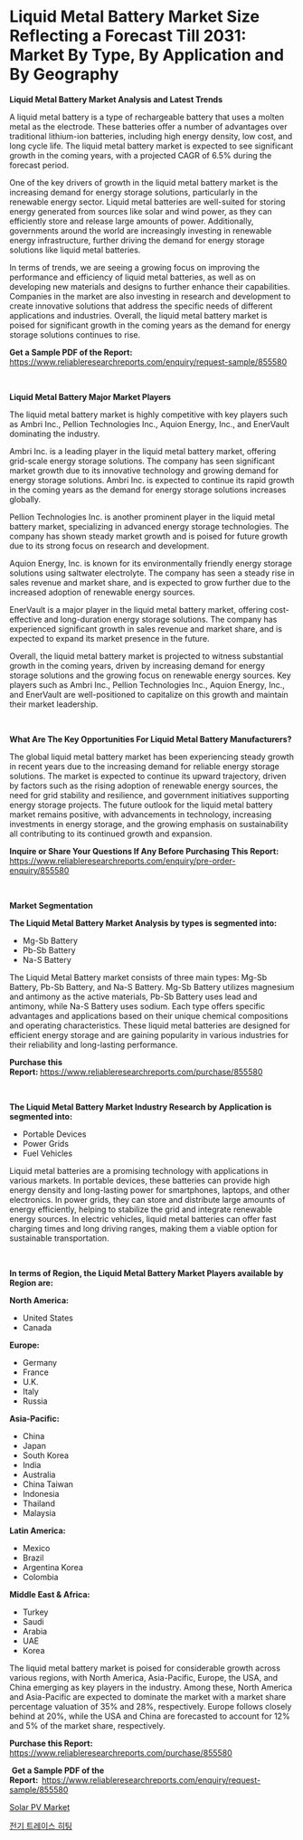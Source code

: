 <p><h1>Liquid Metal Battery Market Size Reflecting a Forecast Till 2031: Market By Type, By Application and By Geography</h1></p><p><strong>Liquid Metal Battery Market Analysis and Latest Trends</strong></p>
<p><p>A liquid metal battery is a type of rechargeable battery that uses a molten metal as the electrode. These batteries offer a number of advantages over traditional lithium-ion batteries, including high energy density, low cost, and long cycle life. The liquid metal battery market is expected to see significant growth in the coming years, with a projected CAGR of 6.5% during the forecast period.</p><p>One of the key drivers of growth in the liquid metal battery market is the increasing demand for energy storage solutions, particularly in the renewable energy sector. Liquid metal batteries are well-suited for storing energy generated from sources like solar and wind power, as they can efficiently store and release large amounts of power. Additionally, governments around the world are increasingly investing in renewable energy infrastructure, further driving the demand for energy storage solutions like liquid metal batteries.</p><p>In terms of trends, we are seeing a growing focus on improving the performance and efficiency of liquid metal batteries, as well as on developing new materials and designs to further enhance their capabilities. Companies in the market are also investing in research and development to create innovative solutions that address the specific needs of different applications and industries. Overall, the liquid metal battery market is poised for significant growth in the coming years as the demand for energy storage solutions continues to rise.</p></p>
<p><strong>Get a Sample PDF of the Report:&nbsp;</strong> <a href="https://www.reliableresearchreports.com/enquiry/request-sample/855580">https://www.reliableresearchreports.com/enquiry/request-sample/855580</a></p>
<p>&nbsp;</p>
<p><strong>Liquid Metal Battery Major Market Players</strong></p>
<p><p>The liquid metal battery market is highly competitive with key players such as Ambri Inc., Pellion Technologies Inc., Aquion Energy, Inc., and EnerVault dominating the industry.</p><p>Ambri Inc. is a leading player in the liquid metal battery market, offering grid-scale energy storage solutions. The company has seen significant market growth due to its innovative technology and growing demand for energy storage solutions. Ambri Inc. is expected to continue its rapid growth in the coming years as the demand for energy storage solutions increases globally.</p><p>Pellion Technologies Inc. is another prominent player in the liquid metal battery market, specializing in advanced energy storage technologies. The company has shown steady market growth and is poised for future growth due to its strong focus on research and development.</p><p>Aquion Energy, Inc. is known for its environmentally friendly energy storage solutions using saltwater electrolyte. The company has seen a steady rise in sales revenue and market share, and is expected to grow further due to the increased adoption of renewable energy sources.</p><p>EnerVault is a major player in the liquid metal battery market, offering cost-effective and long-duration energy storage solutions. The company has experienced significant growth in sales revenue and market share, and is expected to expand its market presence in the future.</p><p>Overall, the liquid metal battery market is projected to witness substantial growth in the coming years, driven by increasing demand for energy storage solutions and the growing focus on renewable energy sources. Key players such as Ambri Inc., Pellion Technologies Inc., Aquion Energy, Inc., and EnerVault are well-positioned to capitalize on this growth and maintain their market leadership.</p></p>
<p>&nbsp;</p>
<p><strong>What Are The Key Opportunities For Liquid Metal Battery Manufacturers?</strong></p>
<p><p>The global liquid metal battery market has been experiencing steady growth in recent years due to the increasing demand for reliable energy storage solutions. The market is expected to continue its upward trajectory, driven by factors such as the rising adoption of renewable energy sources, the need for grid stability and resilience, and government initiatives supporting energy storage projects. The future outlook for the liquid metal battery market remains positive, with advancements in technology, increasing investments in energy storage, and the growing emphasis on sustainability all contributing to its continued growth and expansion.</p></p>
<p><strong>Inquire or Share Your Questions If Any Before Purchasing This Report:</strong> <a href="https://www.reliableresearchreports.com/enquiry/pre-order-enquiry/855580">https://www.reliableresearchreports.com/enquiry/pre-order-enquiry/855580</a></p>
<p>&nbsp;</p>
<p><strong>Market Segmentation</strong></p>
<p><strong>The Liquid Metal Battery Market Analysis by types is segmented into:</strong></p>
<p><ul><li>Mg-Sb Battery</li><li>Pb-Sb Battery</li><li>Na-S Battery</li></ul></p>
<p><p>The Liquid Metal Battery market consists of three main types: Mg-Sb Battery, Pb-Sb Battery, and Na-S Battery. Mg-Sb Battery utilizes magnesium and antimony as the active materials, Pb-Sb Battery uses lead and antimony, while Na-S Battery uses sodium. Each type offers specific advantages and applications based on their unique chemical compositions and operating characteristics. These liquid metal batteries are designed for efficient energy storage and are gaining popularity in various industries for their reliability and long-lasting performance.</p></p>
<p><strong>Purchase this Report:&nbsp;</strong><a href="https://www.reliableresearchreports.com/purchase/855580">https://www.reliableresearchreports.com/purchase/855580</a></p>
<p>&nbsp;</p>
<p><strong>The Liquid Metal Battery Market Industry Research by Application is segmented into:</strong></p>
<p><ul><li>Portable Devices</li><li>Power Grids</li><li>Fuel Vehicles</li></ul></p>
<p><p>Liquid metal batteries are a promising technology with applications in various markets. In portable devices, these batteries can provide high energy density and long-lasting power for smartphones, laptops, and other electronics. In power grids, they can store and distribute large amounts of energy efficiently, helping to stabilize the grid and integrate renewable energy sources. In electric vehicles, liquid metal batteries can offer fast charging times and long driving ranges, making them a viable option for sustainable transportation.</p></p>
<p>&nbsp;</p>
<p><strong>In terms of Region, the Liquid Metal Battery Market Players available by Region are:</strong></p>
<p>
    <p> <strong> North America: </strong>
        <ul>
            <li>United States</li>
            <li>Canada</li>
        </ul>
        </p> 
    <p> <strong> Europe: </strong>
        <ul>
            <li>Germany</li>
            <li>France</li>
            <li>U.K.</li>
            <li>Italy</li>
            <li>Russia</li>
        </ul>
        </p> 
    <p> <strong> Asia-Pacific: </strong>
        <ul>
            <li>China</li>
            <li>Japan</li>
            <li>South Korea</li>
            <li>India</li>
            <li>Australia</li>
            <li>China Taiwan</li>
            <li>Indonesia</li>
            <li>Thailand</li>
            <li>Malaysia</li>
        </ul>
        </p> 
    <p> <strong> Latin America: </strong>
        <ul>
            <li>Mexico</li>
            <li>Brazil</li>
            <li>Argentina Korea</li>
            <li>Colombia</li>
        </ul>
        </p> 
    <p> <strong> Middle East & Africa: </strong>
        <ul>
            <li>Turkey</li>
            <li>Saudi</li>
            <li>Arabia</li>
            <li>UAE</li>
            <li>Korea</li>
        </ul>
    </p>
    </p>
<p><p>The liquid metal battery market is poised for considerable growth across various regions, with North America, Asia-Pacific, Europe, the USA, and China emerging as key players in the industry. Among these, North America and Asia-Pacific are expected to dominate the market with a market share percentage valuation of 35% and 28%, respectively. Europe follows closely behind at 20%, while the USA and China are forecasted to account for 12% and 5% of the market share, respectively.</p></p>
<p><strong>Purchase this Report: </strong><a href="https://www.reliableresearchreports.com/purchase/855580">https://www.reliableresearchreports.com/purchase/855580</a></p>
<p>&nbsp;<strong>Get a Sample PDF of the Report:&nbsp;&nbsp;</strong><a href="https://www.reliableresearchreports.com/enquiry/request-sample/855580">https://www.reliableresearchreports.com/enquiry/request-sample/855580</a></p>
<p><strong></strong></p>
<p><p><a href="https://github.com/RickHolmes3/Market-Research-Report-List-4/blob/main/solar-pv-market.md">Solar PV Market</a></p><p><a href="https://github.com/crfsywufhm81415/Market-Research-Report-List-1/blob/main/997855614889.md">전기 트레이스 히팅</a></p></p>